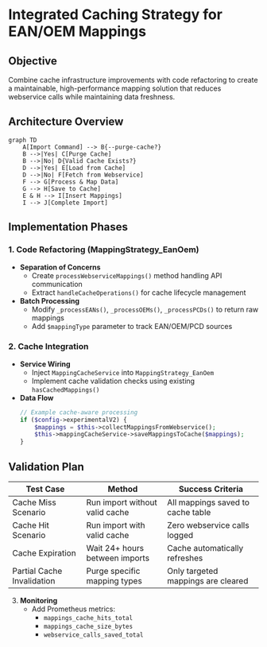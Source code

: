 # Integrated Caching Strategy for EAN/OEM Mappings

## Objective
Combine cache infrastructure improvements with code refactoring to create a maintainable, high-performance mapping solution that reduces webservice calls while maintaining data freshness.

## Architecture Overview
```mermaid
graph TD
    A[Import Command] --> B{--purge-cache?}
    B -->|Yes| C[Purge Cache]
    B -->|No| D{Valid Cache Exists?}
    D -->|Yes| E[Load from Cache]
    D -->|No| F[Fetch from Webservice]
    F --> G[Process & Map Data]
    G --> H[Save to Cache]
    E & H --> I[Insert Mappings]
    I --> J[Complete Import]
```

## Implementation Phases

### 1. Code Refactoring (MappingStrategy_EanOem)
- **Separation of Concerns**
    - Create `processWebserviceMappings()` method handling API communication
    - Extract `handleCacheOperations()` for cache lifecycle management
- **Batch Processing**
    - Modify `_processEANs()`, `_processOEMs()`, `_processPCDs()` to return raw mappings
    - Add `$mappingType` parameter to track EAN/OEM/PCD sources

### 2. Cache Integration
- **Service Wiring**
    - Inject `MappingCacheService` into `MappingStrategy_EanOem`
    - Implement cache validation checks using existing `hasCachedMappings()`
- **Data Flow**
  ```php
  // Example cache-aware processing
  if ($config->experimentalV2) {
      $mappings = $this->collectMappingsFromWebservice();
      $this->mappingCacheService->saveMappingsToCache($mappings);
  }
  ```


## Validation Plan

| Test Case                  | Method                          | Success Criteria                     |
|----------------------------|---------------------------------|--------------------------------------|
| Cache Miss Scenario        | Run import without valid cache  | All mappings saved to cache table    |
| Cache Hit Scenario         | Run import with valid cache     | Zero webservice calls logged         |
| Cache Expiration           | Wait 24+ hours between imports  | Cache automatically refreshes        |
| Partial Cache Invalidation | Purge specific mapping types    | Only targeted mappings are cleared   |

3. **Monitoring**
    - Add Prometheus metrics:
        - `mappings_cache_hits_total`
        - `mappings_cache_size_bytes`
        - `webservice_calls_saved_total`
